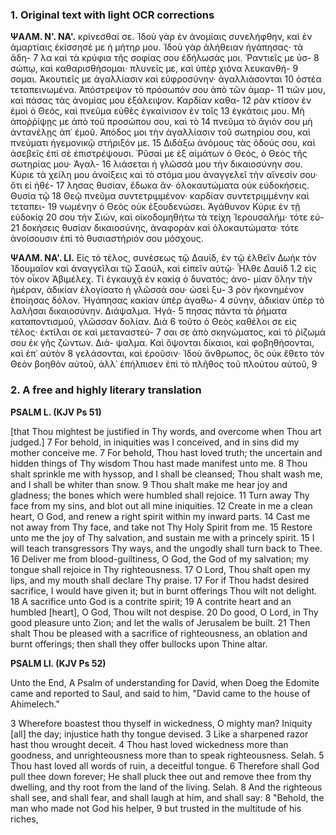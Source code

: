 ### 1. Original text with light OCR corrections

**ΨΑΛΜ. Ν'. ΝΑ'.**
κρίνεσθαί σε. Ἰδοὺ γὰρ ἐν ἀνομίαις συνελήφθην, καὶ ἐν ἁμαρτίαις
ἐκίσσησέ με ἡ μήτηρ μου. Ἰδοὺ γὰρ ἀλήθειαν ἠγάπησας· τὰ ἄδη- 7
λα καὶ τὰ κρύφια τῆς σοφίας σου ἐδήλωσάς μοι. Ῥαντιεῖς με ὑσ- 8
σώπῳ, καὶ καθαρισθήσομαι· πλυνεῖς με, καὶ ὑπὲρ χιόνα λευκανθή- 9
σομαι. Ἀκουτιεῖς με ἀγαλλίασιν καὶ εὐφροσύνην· ἀγαλλιάσονται 10
ὀστέα τεταπεινωμένα. Ἀπόστρεψον τὸ πρόσωπόν σου ἀπὸ τῶν ἁμαρ- 11
τιῶν μου, καὶ πάσας τὰς ἀνομίας μου ἐξάλειψον. Καρδίαν καθα- 12
ρὰν κτίσον ἐν ἐμοὶ ὁ Θεός, καὶ πνεῦμα εὐθὲς ἐγκαίνισον ἐν τοῖς 13
ἐγκάτοις μου. Μὴ ἀποῤῥίψῃς με ἀπὸ τοῦ προσώπου σου, καὶ τὸ 14
πνεῦμα τὸ ἅγιόν σου μὴ ἀντανέλῃς ἀπ᾿ ἐμοῦ. Ἀπόδος μοι τὴν
ἀγαλλίασιν τοῦ σωτηρίου σου, καὶ πνεύματι ἡγεμονικῷ στήριξόν με. 15
Διδάξω ἀνόμους τὰς ὁδούς σου, καὶ ἀσεβεῖς ἐπὶ σὲ ἐπιστρέψουσι.
Ῥῦσαί με ἐξ αἱμάτων ὁ Θεός, ὁ Θεὸς τῆς σωτηρίας μου· Ἀγαλ- 16
λιάσεται ἡ γλῶσσά μου τὴν δικαιοσύνην σου. Κύριε τὰ χείλη μου
ἀνοίξεις καὶ τὸ στόμα μου ἀναγγελεῖ τὴν αἴνεσίν σου· ὅτι εἰ ἠθέ- 17
λησας θυσίαν, ἔδωκα ἂν· ὁλοκαυτώματα οὐκ εὐδοκήσεις. Θυσία τῷ 18
Θεῷ πνεῦμα συντετριμμένον· καρδίαν συντετριμμένην καὶ τεταπει- 19
νωμένην ὁ Θεὸς οὐκ ἐξουδενώσει. Ἀγάθυνον Κύριε ἐν τῇ εὐδοκίᾳ 20
σου τὴν Σιών, καὶ οἰκοδομηθήτω τὰ τείχη Ἱερουσαλήμ· τότε εὐ- 21
δοκήσεις θυσίαν δικαιοσύνης, ἀναφορὰν καὶ ὁλοκαυτώματα· τότε
ἀνοίσουσιν ἐπὶ τὸ θυσιαστήριόν σου μόσχους.

**ΨΑΛΜ. ΝΑ'. LI.**
Εἰς τὸ τέλος, συνέσεως τῷ Δαυίδ, ἐν τῷ ἐλθεῖν Δωὴκ τὸν
Ἰδουμαῖον καὶ ἀναγγεῖλαι τῷ Σαούλ, καὶ εἰπεῖν αὐτῷ· Ἦλθε Δαυὶδ 1.2
εἰς τὸν οἶκον Ἀβιμέλεχ. Τί ἐγκαυχᾷ ἐν κακίᾳ ὁ δυνατός; ἀνο-
μίαν ὅλην τὴν ἡμέραν, ἀδικίαν ἐλογίσατο ἡ γλῶσσά σου· ὡσεὶ ξυ- 3
ρὸν ἠκονημένον ἐποίησας δόλον. Ἠγάπησας κακίαν ὑπὲρ ἀγαθω- 4
σύνην, ἀδικίαν ὑπὲρ τὸ λαλῆσαι δικαιοσύνην. Διάψαλμα. Ἠγά- 5
πησας πάντα τὰ ῥήματα καταποντισμοῦ, γλῶσσαν δολίαν. Διὰ 6
τοῦτο ὁ Θεὸς καθέλοι σε εἰς τέλος· ἐκτίλαι σε καὶ μεταναστεύ- 7
σαι σε ἀπὸ σκηνώματος, καὶ τὸ ῥίζωμά σου ἐκ γῆς ζώντων. Διά-
ψαλμα. Καὶ ὄψονται δίκαιοι, καὶ φοβηθήσονται, καὶ ἐπ᾿ αὐτὸν 8
γελάσονται, καὶ ἐροῦσιν· Ἰδοὺ ἄνθρωπος, ὃς οὐκ ἔθετο τὸν Θεὸν
βοηθὸν αὐτοῦ, ἀλλ᾿ ἐπήλπισεν ἐπὶ τὸ πλῆθος τοῦ πλούτου αὐτοῦ, 9

### 2. A free and highly literary translation

**PSALM L. (KJV Ps 51)**

[that Thou mightest be justified in Thy words, and overcome when Thou art judged.]
7 For behold, in iniquities was I conceived,
and in sins did my mother conceive me.
7 For behold, Thou hast loved truth;
the uncertain and hidden things of Thy wisdom Thou hast made manifest unto me.
8 Thou shalt sprinkle me with hyssop, and I shall be cleansed;
Thou shalt wash me, and I shall be whiter than snow.
9 Thou shalt make me hear joy and gladness;
the bones which were humbled shall rejoice.
11 Turn away Thy face from my sins,
and blot out all mine iniquities.
12 Create in me a clean heart, O God,
and renew a right spirit within my inward parts.
14 Cast me not away from Thy face,
and take not Thy Holy Spirit from me.
15 Restore unto me the joy of Thy salvation,
and sustain me with a princely spirit.
15 I will teach transgressors Thy ways,
and the ungodly shall turn back to Thee.
16 Deliver me from blood-guiltiness, O God,
the God of my salvation;
my tongue shall rejoice in Thy righteousness.
17 O Lord, Thou shalt open my lips,
and my mouth shall declare Thy praise.
17 For if Thou hadst desired sacrifice, I would have given it;
but in burnt offerings Thou wilt not delight.
18 A sacrifice unto God is a contrite spirit;
19 A contrite heart and an humbled [heart],
O God, Thou wilt not despise.
20 Do good, O Lord, in Thy good pleasure unto Zion;
and let the walls of Jerusalem be built.
21 Then shalt Thou be pleased with a sacrifice of righteousness,
an oblation and burnt offerings;
then shall they offer bullocks upon Thine altar.

**PSALM LI. (KJV Ps 52)**

Unto the End, A Psalm of understanding for David,
when Doeg the Edomite came and reported to Saul,
and said to him, "David came to the house of Ahimelech."

3 Wherefore boastest thou thyself in wickedness, O mighty man?
Iniquity [all] the day;
injustice hath thy tongue devised.
3 Like a sharpened razor hast thou wrought deceit.
4 Thou hast loved wickedness more than goodness,
and unrighteousness more than to speak righteousness. Selah.
5 Thou hast loved all words of ruin,
a deceitful tongue.
6 Therefore shall God pull thee down forever;
He shall pluck thee out and remove thee from thy dwelling,
and thy root from the land of the living. Selah.
8 And the righteous shall see, and shall fear,
and shall laugh at him, and shall say:
8 "Behold, the man who made not God his helper,
9 but trusted in the multitude of his riches,